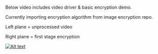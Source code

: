 Below video includes video driver & basic encryption demo.

Currently importing encryption algorithm from image encryption repo.

Left plane = unprocessed video 

Right plane = first stage encryption


[![Alt text](https://img.youtube.com/vi/DCA36VWLuRc/0.jpg)](https://www.youtube.com/watch?v=DCA36VWLuRc)
